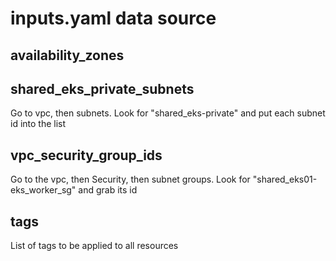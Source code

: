 # inputs.yaml data source

## availability_zones

## shared_eks_private_subnets

Go to vpc, then subnets. Look for "shared_eks-private" and put each subnet id into the list

## vpc_security_group_ids

Go to the vpc, then Security, then subnet groups. Look for "shared_eks01-eks_worker_sg" and grab its id

## tags

List of tags to be applied to all resources